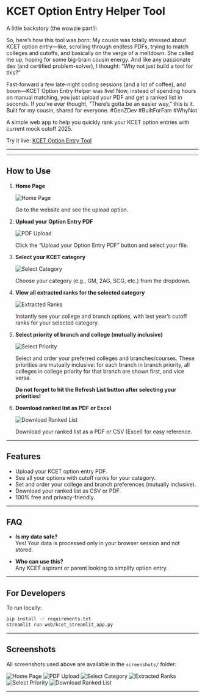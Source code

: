 
# KCET Option Entry Helper Tool
A little backstory (the wowzie part!):

So, here’s how this tool was born: My cousin was totally stressed about KCET option entry—like, scrolling through endless PDFs, trying to match colleges and cutoffs, and basically on the verge of a meltdown. She called me up, hoping for some big-brain cousin energy. And like any passionate dev (and certified problem-solver), I thought: “Why not just build a tool for this?”

Fast-forward a few late-night coding sessions (and a lot of coffee), and boom—KCET Option Entry Helper was live! Now, instead of spending hours on manual matching, you just upload your PDF and get a ranked list in seconds. If you’ve ever thought, “There’s gotta be an easier way,” this is it. Built for my cousin, shared for everyone. #GenZDev #BuiltForFam #WhyNot

A simple web app to help you quickly rank your KCET option entries with current mock cutoff 2025.

Try it live: [KCET Option Entry Tool](https://kcetoptionentrytoolgit-m7iauvpyxlxttujjh47lp6.streamlit.app/)

---

---

## How to Use

1. **Home Page**
   
   ![Home Page](screenshots/home.png)
   
   Go to the website and see the upload option.

2. **Upload your Option Entry PDF**
   
   ![PDF Upload](screenshots/pdf_upload.png)
   
   Click the “Upload your Option Entry PDF” button and select your file.

3. **Select your KCET category**
   
   ![Select Category](screenshots/select_category.png)
   
   Choose your category (e.g., GM, 2AG, SCG, etc.) from the dropdown.

4. **View all extracted ranks for the selected category**
   
   ![Extracted Ranks](screenshots/extracted_ranks.png)
   
   Instantly see your college and branch options, with last year’s cutoff ranks for your selected category.

5. **Select priority of branch and college (mutually inclusive)**
   
   ![Select Priority](screenshots/select_priority.png)
   
   Select and order your preferred colleges and branches/courses. These priorities are mutually inclusive: for each branch in branch priority, all colleges in college priority for that branch are shown first, and vice versa.
   
   **Do not forget to hit the Refresh List button after selecting your priorities!**

6. **Download ranked list as PDF or Excel**
   
   ![Download Ranked List](screenshots/download_ranked_list.png)
   
   Download your ranked list as a PDF or CSV (Excel) for easy reference.

---

## Features

- Upload your KCET option entry PDF.
- See all your options with cutoff ranks for your category.
- Set and order your college and branch preferences (mutually inclusive).
- Download your ranked list as CSV or PDF.
- 100% free and privacy-friendly.

---

## FAQ

- **Is my data safe?**  
  Yes! Your data is processed only in your browser session and not stored.

- **Who can use this?**  
  Any KCET aspirant or parent looking to simplify option entry.

---

## For Developers

To run locally:
```bash
pip install -r requirements.txt
streamlit run web/kcet_streamlit_app.py
```

---

## Screenshots

All screenshots used above are available in the `screenshots/` folder:

![Home Page](screenshots/home.png)
![PDF Upload](screenshots/pdf_upload.png)
![Select Category](screenshots/select_category.png)
![Extracted Ranks](screenshots/extracted_ranks.png)
![Select Priority](screenshots/select_priority.png)
![Download Ranked List](screenshots/download_ranked_list.png)

---
